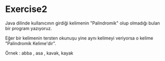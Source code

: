 # Exercise2

Java dilinde kullanıcının girdiği kelimenin "Palindromik" olup olmadığı bulan bir program yazıyoruz.

Eğer bir kelimenin tersten okunuşu yine aynı kelimeyi veriyorsa o kelime "Palindromik Kelime'dir".

Örnek : abba , asa , kavak, kayak
